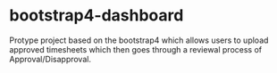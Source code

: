 # bootstrap4-dashboard
Protype project based on the bootstrap4 which allows users to upload approved timesheets which then goes through a reviewal process of Approval/Disapproval.

